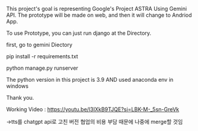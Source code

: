 This project's goal is representing Google's Project ASTRA Using Gemini API.
The prototype will be made on web, and then it will change to Andriod App.

To use Prototype, you can just run django at the Directory.

first, go to gemini Diectory

pip install -r requirements.txt

python manage.py runserver

The python version in this project is 3.9
AND used anaconda env in windows

Thank you.


Working Video : https://youtu.be/l3IXkB9TJQE?si=LBK-M-_5sn-GreVk

->tts를 chatgpt api로 고친 버전
협업의 비용 부담 때문에 나중에 merge할 것임
